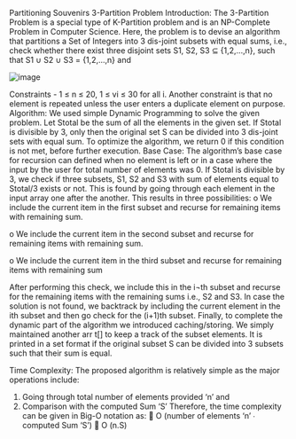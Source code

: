 Partitioning Souvenirs 
3-Partition Problem
Introduction: 
	The 3-Partition Problem is a special type of K-Partition problem and is an NP-Complete Problem in Computer Science. Here, the problem is to devise an algorithm that partitions a Set of Integers into 3 dis-joint subsets with equal sums, i.e., check whether there exist three disjoint sets S1, S2, S3 ⊆ {1,2,...,n}, such that S1 ∪ S2 ∪ S3 = {1,2,...,n} and

![image](https://github.com/Sarprab/PartitionProblem/assets/157615199/2c7c327a-be72-4e65-a864-bf0067c86ee5)


Constraints - 1 ≤ n ≤ 20, 1 ≤ vi ≤ 30 for all i. Another constraint is that no element is repeated unless the user enters a duplicate element on purpose.
Algorithm:
	We used simple Dynamic Programming to solve the given problem. Let Stotal be the sum of all the elements in the given set. If Stotal is divisible by 3, only then the original set S can be divided into 3 dis-joint sets with equal sum. To optimize the algorithm, we return 0 if this condition is not met, before further execution.
Base Case: The algorithm’s base case for recursion can defined when no element is left or in a case where the input by the user for total number of elements was 0. 
If Stotal is divisible by 3, we check if three subsets, S1, S2 and S3 with sum of elements equal to Stotal/3 exists or not. This is found by going through each element in the input array one after the another. This results in three possibilities:
o	We include the current item in the first subset and recurse for remaining items with remaining sum.

o	We include the current item in the second subset and recurse for remaining items with remaining sum.

o	We include the current item in the third subset and recurse for remaining items with remaining sum

After performing this check, we include this in the i¬th subset and recurse for the remaining items with the remaining sums i.e., S2 and S3. In case the solution is not found, we backtrack by including the current element in the ith subset and then go check for the (i+1)th subset.
Finally, to complete the dynamic part of the algorithm we introduced caching/storing. We simply maintained another arr t[] to keep a track of the subset elements. It is printed in a set format if the original subset S can be divided into 3 subsets such that their sum is equal.

Time Complexity:
	The proposed algorithm is relatively simple as the major operations include:
1.	Going through total number of elements provided ‘n’ and
2.	Comparison with the computed Sum ‘S’
Therefore, the time complexity can be given in Big-O notation as:
	O (number of elements ‘n’ ∙ computed Sum ‘S’)
	O (n.S)

